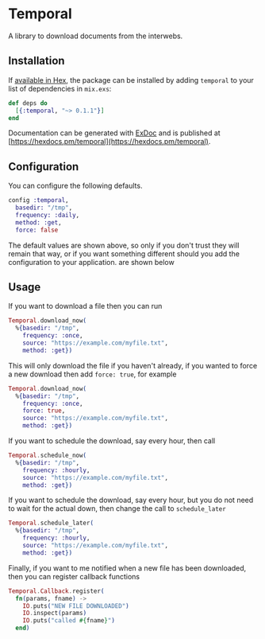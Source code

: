 # Temporal

A library to download documents from the interwebs.

## Installation

If [available in Hex](https://hex.pm/docs/publish), the package can be installed
by adding `temporal` to your list of dependencies in `mix.exs`:

```elixir
def deps do
  [{:temporal, "~> 0.1.1"}]
end
```

Documentation can be generated with [ExDoc](https://github.com/elixir-lang/ex_doc)
and is published at [https://hexdocs.pm/temporal](https://hexdocs.pm/temporal).

## Configuration

You can configure the following defaults.

```elixir
config :temporal,
  basedir: "/tmp",
  frequency: :daily,
  method: :get,
  force: false
```

The default values are shown above, so only if you don't trust they
will remain that way, or if you want something different should
you add the configuration to your application.
are shown below

## Usage

If you want to download a file then you can run

```elixir
Temporal.download_now(
  %{basedir: "/tmp",
    frequency: :once,
    source: "https://example.com/myfile.txt",
    method: :get})
```

This will only download the file if you haven't already, if you wanted to force a new download then add `force: true`, for example

```elixir
Temporal.download_now(
  %{basedir: "/tmp",
    frequency: :once,
    force: true,
    source: "https://example.com/myfile.txt",
    method: :get})
```

If you want to schedule the download, say every hour, then call

```elixir
Temporal.schedule_now(
  %{basedir: "/tmp",
    frequency: :hourly,
    source: "https://example.com/myfile.txt",
    method: :get})
```

If you want to schedule the download, say every hour, but you do not
need to wait for the actual down, then change the call to `schedule_later`

```elixir
Temporal.schedule_later(
  %{basedir: "/tmp",
    frequency: :hourly,
    source: "https://example.com/myfile.txt",
    method: :get})
```

Finally, if you want to me notified when a new file has been downloaded, then
you can register callback functions

```elixir
Temporal.Callback.register(
  fn(params, fname) ->
    IO.puts("NEW FILE DOWNLOADED")
    IO.inspect(params)
    IO.puts("called #{fname}")
  end)
```

